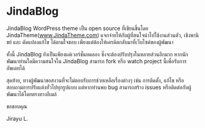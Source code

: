 JindaBlog
=========

JindaBlog WordPress theme เป็น open source ที่เขียนขึ้นโดย JindaTheme(www.JindaTheme.com) แจกจ่ายให้กับผู้ที่สนใจนำไปใช้งานส่วนตัว, เชิงพานิชย์ และ ดัดแปลงแก้ไข ได้ตามใจชอบ เพียงแต่ต้องให้เครดิตกลับมาที่เว็บไซต์ของผู้พัฒนา 

ทั้งนี้ JindaBlog ยังเป็นเพียงแค่เวอร์ชั่นทดลอง ซึ่งจะต้องปรับปรุงในหลายส่วนอีกมาก หากนักพัฒนาท่านใดมีความสนใจใน JindaBlog สามารถ fork หรือ watch project นี้เพื่อรับการอัพเดทได้

สุดท้าย, ทางผู้พัฒนาขอสงวนที่จะไม่ตอบรับการช่วยเหลือเรื่องต่างๆ เช่น การติดตั้ง, แก้ไข หรือสอบถามการปรับแต่งทั่วไปทุกรูปแบบ แต่หากท่านพบ bug สามารถสร้าง issues หรือติดต่อกับผู้พัฒนาได้โดยตรงทางอีเมล์

ขอขอบคุณ

Jirayu L.